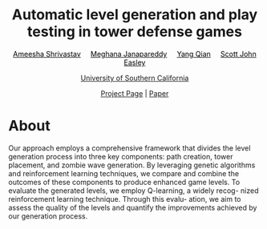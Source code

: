 
<h1 align="center"> Automatic level generation and play testing in tower defense games </h1>
<p align="center">
<a style="color:#000000;" href="">Ameesha Shrivastav</a>&nbsp;&nbsp;&nbsp;&nbsp;
<a style="color:#000000;" href="">Meghana Janapareddy</a>&nbsp;&nbsp;&nbsp;&nbsp;
<a style="color:#000000;" href="">Yang Qian</a>&nbsp;&nbsp;&nbsp;&nbsp;
<a style="color:#000000;" href="https://viterbi.usc.edu/directory/faculty/Easley/Scott">Scott John Easley</a>
</p>

<p align="center">
<a href="https://www.usc.edu/">University of Southern California</a> 
</p>

<p align="center">
<a href="">Project Page</a>
<a>  |  </a>
<a href="https://www.usc.edu/">Paper</a> 
</p>

 


# About
Our approach employs a comprehensive framework that divides the level generation process into three key components: path creation, tower placement, and zombie wave generation. By leveraging genetic algorithms and reinforcement learning techniques, we compare and combine the outcomes of these components to produce enhanced game levels. To evaluate the generated levels, we employ Q-learning, a widely recog- nized reinforcement learning technique. Through this evalu- ation, we aim to assess the quality of the levels and quantify the improvements achieved by our generation process.